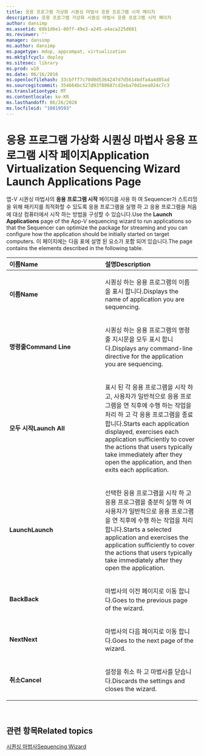 ```yaml
---
title: 응용 프로그램 가상화 시퀀싱 마법사 응용 프로그램 시작 페이지
description: 응용 프로그램 가상화 시퀀싱 마법사 응용 프로그램 시작 페이지
author: dansimp
ms.assetid: 69b1d6e1-00ff-49e3-a245-a4aca225d681
ms.reviewer: ''
manager: dansimp
ms.author: dansimp
ms.pagetype: mdop, appcompat, virtualization
ms.mktglfcycl: deploy
ms.sitesec: library
ms.prod: w10
ms.date: 06/16/2016
ms.openlocfilehash: 33cbfff7c70d0d5364247d7d5614bdfa4a4d85ad
ms.sourcegitcommit: 354664bc527d93f80687cd2eba70d1eea024c7c3
ms.translationtype: MT
ms.contentlocale: ko-KR
ms.lasthandoff: 06/26/2020
ms.locfileid: "10819593"
---
```

# <span data-ttu-id="f9c05-103">응용 프로그램 가상화 시퀀싱 마법사 응용 프로그램 시작 페이지</span><span class="sxs-lookup"><span data-stu-id="f9c05-103">Application Virtualization Sequencing Wizard Launch Applications Page</span></span>


<span data-ttu-id="f9c05-104">앱-V 시퀀싱 마법사의 **응용 프로그램 시작** 페이지를 사용 하 여 Sequencer가 스트리밍을 위해 패키지를 최적화할 수 있도록 응용 프로그램을 실행 하 고 응용 프로그램을 처음에 대상 컴퓨터에서 시작 하는 방법을 구성할 수 있습니다.</span><span class="sxs-lookup"><span data-stu-id="f9c05-104">Use the **Launch Applications** page of the App-V sequencing wizard to run applications so that the Sequencer can optimize the package for streaming and you can configure how the application should be initially started on target computers.</span></span> <span data-ttu-id="f9c05-105">이 페이지에는 다음 표에 설명 된 요소가 포함 되어 있습니다.</span><span class="sxs-lookup"><span data-stu-id="f9c05-105">The page contains the elements described in the following table.</span></span>

<table>
<colgroup>
<col width="50%" />
<col width="50%" />
</colgroup>
<thead>
<tr class="header">
<th align="left"><span data-ttu-id="f9c05-106">이름</span><span class="sxs-lookup"><span data-stu-id="f9c05-106">Name</span></span></th>
<th align="left"><span data-ttu-id="f9c05-107">설명</span><span class="sxs-lookup"><span data-stu-id="f9c05-107">Description</span></span></th>
</tr>
</thead>
<tbody>
<tr class="odd">
<td align="left"><p><strong><span data-ttu-id="f9c05-108">이름</span><span class="sxs-lookup"><span data-stu-id="f9c05-108">Name</span></span></strong></p></td>
<td align="left"><p><span data-ttu-id="f9c05-109">시퀀싱 하는 응용 프로그램의 이름을 표시 합니다.</span><span class="sxs-lookup"><span data-stu-id="f9c05-109">Displays the name of application you are sequencing.</span></span></p></td>
</tr>
<tr class="even">
<td align="left"><p><strong><span data-ttu-id="f9c05-110">명령줄</span><span class="sxs-lookup"><span data-stu-id="f9c05-110">Command Line</span></span></strong></p></td>
<td align="left"><p><span data-ttu-id="f9c05-111">시퀀싱 하는 응용 프로그램의 명령줄 지시문을 모두 표시 합니다.</span><span class="sxs-lookup"><span data-stu-id="f9c05-111">Displays any command-line directive for the application you are sequencing.</span></span></p></td>
</tr>
<tr class="odd">
<td align="left"><p><strong><span data-ttu-id="f9c05-112">모두 시작</span><span class="sxs-lookup"><span data-stu-id="f9c05-112">Launch All</span></span></strong></p></td>
<td align="left"><p><span data-ttu-id="f9c05-113">표시 된 각 응용 프로그램을 시작 하 고, 사용자가 일반적으로 응용 프로그램을 연 직후에 수행 하는 작업을 처리 하 고 각 응용 프로그램을 종료 합니다.</span><span class="sxs-lookup"><span data-stu-id="f9c05-113">Starts each application displayed, exercises each application sufficiently to cover the actions that users typically take immediately after they open the application, and then exits each application.</span></span></p></td>
</tr>
<tr class="even">
<td align="left"><p><strong><span data-ttu-id="f9c05-114">Launch</span><span class="sxs-lookup"><span data-stu-id="f9c05-114">Launch</span></span></strong></p></td>
<td align="left"><p><span data-ttu-id="f9c05-115">선택한 응용 프로그램을 시작 하 고 응용 프로그램을 충분히 실행 하 여 사용자가 일반적으로 응용 프로그램을 연 직후에 수행 하는 작업을 처리 합니다.</span><span class="sxs-lookup"><span data-stu-id="f9c05-115">Starts a selected application and exercises the application sufficiently to cover the actions that users typically take immediately after they open the application.</span></span></p></td>
</tr>
<tr class="odd">
<td align="left"><p><strong><span data-ttu-id="f9c05-116">Back</span><span class="sxs-lookup"><span data-stu-id="f9c05-116">Back</span></span></strong></p></td>
<td align="left"><p><span data-ttu-id="f9c05-117">마법사의 이전 페이지로 이동 합니다.</span><span class="sxs-lookup"><span data-stu-id="f9c05-117">Goes to the previous page of the wizard.</span></span></p></td>
</tr>
<tr class="even">
<td align="left"><p><strong><span data-ttu-id="f9c05-118">Next</span><span class="sxs-lookup"><span data-stu-id="f9c05-118">Next</span></span></strong></p></td>
<td align="left"><p><span data-ttu-id="f9c05-119">마법사의 다음 페이지로 이동 합니다.</span><span class="sxs-lookup"><span data-stu-id="f9c05-119">Goes to the next page of the wizard.</span></span></p></td>
</tr>
<tr class="odd">
<td align="left"><p><strong><span data-ttu-id="f9c05-120">취소</span><span class="sxs-lookup"><span data-stu-id="f9c05-120">Cancel</span></span></strong></p></td>
<td align="left"><p><span data-ttu-id="f9c05-121">설정을 취소 하 고 마법사를 닫습니다.</span><span class="sxs-lookup"><span data-stu-id="f9c05-121">Discards the settings and closes the wizard.</span></span></p></td>
</tr>
</tbody>
</table>

 

## <span data-ttu-id="f9c05-122">관련 항목</span><span class="sxs-lookup"><span data-stu-id="f9c05-122">Related topics</span></span>


[<span data-ttu-id="f9c05-123">시퀀싱 마법사</span><span class="sxs-lookup"><span data-stu-id="f9c05-123">Sequencing Wizard</span></span>](sequencing-wizard.md)

 

 





